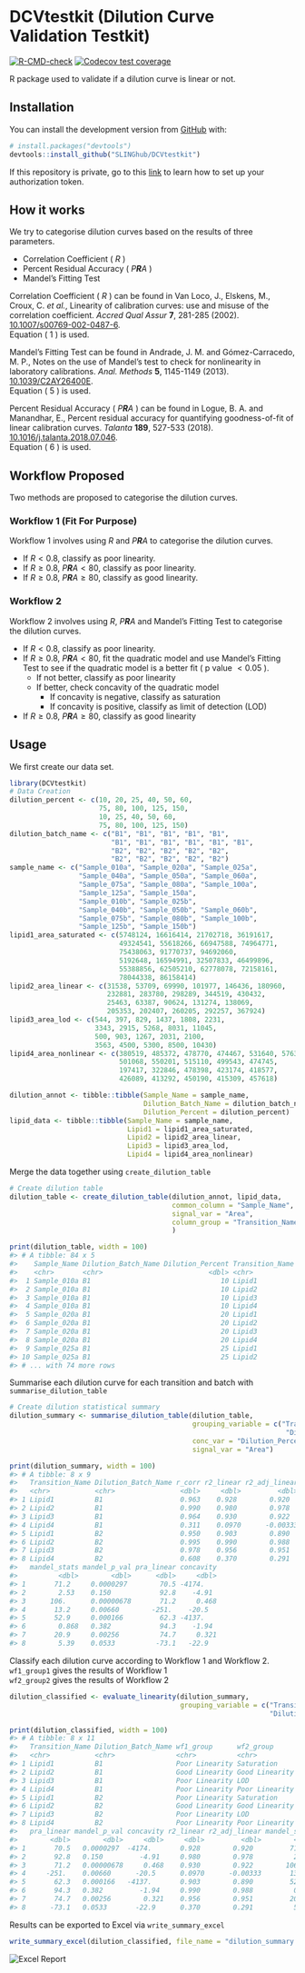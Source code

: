 
<!-- README.md is generated from README.Rmd. Please edit that file -->

# DCVtestkit (Dilution Curve Validation Testkit)

<!-- badges: start -->

[![R-CMD-check](https://github.com/SLINGhub/DCVtestkit/workflows/R-CMD-check/badge.svg)](https://github.com/SLINGhub/DCVtestkit/actions)
[![Codecov test
coverage](https://codecov.io/gh/SLINGhub/DCVtestkit/branch/master/graph/badge.svg?token=RNlP8VlaL2)](https://codecov.io/gh/SLINGhub/DCVtestkit)
<!-- badges: end -->

R package used to validate if a dilution curve is linear or not.

## Installation

You can install the development version from
[GitHub](https://github.com/) with:

``` r
# install.packages("devtools")
devtools::install_github("SLINGhub/DCVtestkit")
```

If this repository is private, go to this
[link](https://maurolepore.netlify.app/2017/12/06/2017-12-06-best-prectice-for-installing-packages-from-private-repos/)
to learn how to set up your authorization token.

## How it works

We try to categorise dilution curves based on the results of three
parameters.

-   Correlation Coefficient ( *R* )
-   Percent Residual Accuracy ( *P**R**A* )
-   Mandel’s Fitting Test

Correlation Coefficient ( *R* ) can be found in Van Loco, J., Elskens,
M., Croux, C. *et al.*, Linearity of calibration curves: use and misuse
of the correlation coefficient. *Accred Qual Assur* **7**, 281-285
(2002).
[10.1007/s00769-002-0487-6](https://doi.org/10.1007/s00769-002-0487-6).  
Equation ( 1 ) is used.

Mandel’s Fitting Test can be found in Andrade, J. M. and
Gómez-Carracedo, M. P., Notes on the use of Mandel’s test to check for
nonlinearity in laboratory calibrations. *Anal. Methods* **5**,
1145-1149 (2013).
[10.1039/C2AY26400E](https://dx.doi.org/10.1039/C2AY26400E).  
Equation ( 5 ) is used.

Percent Residual Accuracy ( *P**R**A* ) can be found in Logue, B. A. and
Manandhar, E., Percent residual accuracy for quantifying goodness-of-fit
of linear calibration curves. *Talanta* **189**, 527-533 (2018).
[10.1016/j.talanta.2018.07.046](https://doi.org/10.1016/j.talanta.2018.07.046).  
Equation ( 6 ) is used.

## Workflow Proposed

Two methods are proposed to categorise the dilution curves.

### Workflow 1 (Fit For Purpose)

Workflow 1 involves using *R* and *P**R**A* to categorise the dilution
curves.

-   If *R* &lt; 0.8, classify as poor linearity.  
-   If *R* ≥ 0.8, *P**R**A* &lt; 80, classify as poor linearity.  
-   If *R* ≥ 0.8, *P**R**A* ≥ 80, classify as good linearity.

### Workflow 2

Workflow 2 involves using *R*, *P**R**A* and Mandel’s Fitting Test to
categorise the dilution curves.

-   If *R* &lt; 0.8, classify as poor linearity.
-   If *R* ≥ 0.8, *P**R**A* &lt; 80, fit the quadratic model and use
    Mandel’s Fitting Test to see if the quadratic model is a better fit
    ( p value  &lt; 0.05 ).
    -   If not better, classify as poor linearity
    -   If better, check concavity of the quadratic model
        -   If concavity is negative, classify as saturation
        -   If concavity is positive, classify as limit of detection
            (LOD)
-   If *R* ≥ 0.8, *P**R**A* ≥ 80, classify as good linearity

## Usage

We first create our data set.

``` r
library(DCVtestkit)
# Data Creation
dilution_percent <- c(10, 20, 25, 40, 50, 60,
                      75, 80, 100, 125, 150,
                      10, 25, 40, 50, 60,
                      75, 80, 100, 125, 150)
dilution_batch_name <- c("B1", "B1", "B1", "B1", "B1",
                         "B1", "B1", "B1", "B1", "B1", "B1",
                         "B2", "B2", "B2", "B2", "B2",
                         "B2", "B2", "B2", "B2", "B2")
sample_name <- c("Sample_010a", "Sample_020a", "Sample_025a",
                 "Sample_040a", "Sample_050a", "Sample_060a",
                 "Sample_075a", "Sample_080a", "Sample_100a",
                 "Sample_125a", "Sample_150a",
                 "Sample_010b", "Sample_025b",
                 "Sample_040b", "Sample_050b", "Sample_060b",
                 "Sample_075b", "Sample_080b", "Sample_100b",
                 "Sample_125b", "Sample_150b")
lipid1_area_saturated <- c(5748124, 16616414, 21702718, 36191617,
                           49324541, 55618266, 66947588, 74964771,
                           75438063, 91770737, 94692060,
                           5192648, 16594991, 32507833, 46499896,
                           55388856, 62505210, 62778078, 72158161,
                           78044338, 86158414)
lipid2_area_linear <- c(31538, 53709, 69990, 101977, 146436, 180960,
                        232881, 283780, 298289, 344519, 430432,
                        25463, 63387, 90624, 131274, 138069,
                        205353, 202407, 260205, 292257, 367924)
lipid3_area_lod <- c(544, 397, 829, 1437, 1808, 2231,
                     3343, 2915, 5268, 8031, 11045,
                     500, 903, 1267, 2031, 2100,
                     3563, 4500, 5300, 8500, 10430)
lipid4_area_nonlinear <- c(380519, 485372, 478770, 474467, 531640, 576301,
                           501068, 550201, 515110, 499543, 474745,
                           197417, 322846, 478398, 423174, 418577,
                           426089, 413292, 450190, 415309, 457618)

dilution_annot <- tibble::tibble(Sample_Name = sample_name,
                                 Dilution_Batch_Name = dilution_batch_name,
                                 Dilution_Percent = dilution_percent)
lipid_data <- tibble::tibble(Sample_Name = sample_name,
                             Lipid1 = lipid1_area_saturated,
                             Lipid2 = lipid2_area_linear,
                             Lipid3 = lipid3_area_lod,
                             Lipid4 = lipid4_area_nonlinear)
```

Merge the data together using `create_dilution_table`

``` r
# Create dilution table
dilution_table <- create_dilution_table(dilution_annot, lipid_data,
                                        common_column = "Sample_Name",
                                        signal_var = "Area",
                                        column_group = "Transition_Name"
                                        )
```

``` r
print(dilution_table, width = 100)
#> # A tibble: 84 x 5
#>    Sample_Name Dilution_Batch_Name Dilution_Percent Transition_Name     Area
#>    <chr>       <chr>                          <dbl> <chr>              <dbl>
#>  1 Sample_010a B1                                10 Lipid1           5748124
#>  2 Sample_010a B1                                10 Lipid2             31538
#>  3 Sample_010a B1                                10 Lipid3               544
#>  4 Sample_010a B1                                10 Lipid4            380519
#>  5 Sample_020a B1                                20 Lipid1          16616414
#>  6 Sample_020a B1                                20 Lipid2             53709
#>  7 Sample_020a B1                                20 Lipid3               397
#>  8 Sample_020a B1                                20 Lipid4            485372
#>  9 Sample_025a B1                                25 Lipid1          21702718
#> 10 Sample_025a B1                                25 Lipid2             69990
#> # ... with 74 more rows
```

Summarise each dilution curve for each transition and batch with
`summarise_dilution_table`

``` r
# Create dilution statistical summary
dilution_summary <- summarise_dilution_table(dilution_table,
                                             grouping_variable = c("Transition_Name",
                                                                    "Dilution_Batch_Name"),
                                             conc_var = "Dilution_Percent",
                                             signal_var = "Area")
```

``` r
print(dilution_summary, width = 100)
#> # A tibble: 8 x 9
#>   Transition_Name Dilution_Batch_Name r_corr r2_linear r2_adj_linear
#>   <chr>           <chr>                <dbl>     <dbl>         <dbl>
#> 1 Lipid1          B1                   0.963    0.928        0.920  
#> 2 Lipid2          B1                   0.990    0.980        0.978  
#> 3 Lipid3          B1                   0.964    0.930        0.922  
#> 4 Lipid4          B1                   0.311    0.0970      -0.00333
#> 5 Lipid1          B2                   0.950    0.903        0.890  
#> 6 Lipid2          B2                   0.995    0.990        0.988  
#> 7 Lipid3          B2                   0.978    0.956        0.951  
#> 8 Lipid4          B2                   0.608    0.370        0.291  
#>   mandel_stats mandel_p_val pra_linear concavity
#>          <dbl>        <dbl>      <dbl>     <dbl>
#> 1       71.2     0.0000297        70.5 -4174.   
#> 2        2.53    0.150            92.8    -4.91 
#> 3      106.      0.00000678       71.2     0.468
#> 4       13.2     0.00660        -251.    -20.5  
#> 5       52.9     0.000166         62.3 -4137.   
#> 6        0.868   0.382            94.3    -1.94 
#> 7       20.9     0.00256          74.7     0.321
#> 8        5.39    0.0533          -73.1   -22.9
```

Classify each dilution curve according to Workflow 1 and Workflow 2.  
`wf1_group1` gives the results of Workflow 1  
`wf2_group2` gives the results of Workflow 2

``` r
dilution_classified <- evaluate_linearity(dilution_summary,
                                          grouping_variable = c("Transition_Name",
                                                                "Dilution_Batch_Name"))
```

``` r
print(dilution_classified, width = 100)
#> # A tibble: 8 x 11
#>   Transition_Name Dilution_Batch_Name wf1_group      wf2_group      r_corr
#>   <chr>           <chr>               <chr>          <chr>           <dbl>
#> 1 Lipid1          B1                  Poor Linearity Saturation      0.963
#> 2 Lipid2          B1                  Good Linearity Good Linearity  0.990
#> 3 Lipid3          B1                  Poor Linearity LOD             0.964
#> 4 Lipid4          B1                  Poor Linearity Poor Linearity  0.311
#> 5 Lipid1          B2                  Poor Linearity Saturation      0.950
#> 6 Lipid2          B2                  Good Linearity Good Linearity  0.995
#> 7 Lipid3          B2                  Poor Linearity LOD             0.978
#> 8 Lipid4          B2                  Poor Linearity Poor Linearity  0.608
#>   pra_linear mandel_p_val concavity r2_linear r2_adj_linear mandel_stats
#>        <dbl>        <dbl>     <dbl>     <dbl>         <dbl>        <dbl>
#> 1       70.5   0.0000297  -4174.       0.928        0.920         71.2  
#> 2       92.8   0.150         -4.91     0.980        0.978          2.53 
#> 3       71.2   0.00000678     0.468    0.930        0.922        106.   
#> 4     -251.    0.00660      -20.5      0.0970      -0.00333       13.2  
#> 5       62.3   0.000166   -4137.       0.903        0.890         52.9  
#> 6       94.3   0.382         -1.94     0.990        0.988          0.868
#> 7       74.7   0.00256        0.321    0.956        0.951         20.9  
#> 8      -73.1   0.0533       -22.9      0.370        0.291          5.39
```

Results can be exported to Excel via `write_summary_excel`

``` r
write_summary_excel(dilution_classified, file_name = "dilution_summary.xlsx")
```

![Excel Report](man/figures/README-ExcelResults.png)
